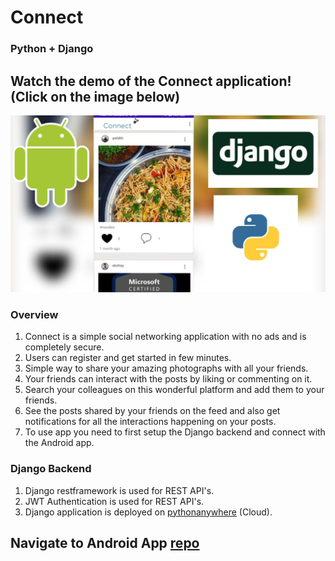 # Connect
### Python + Django
## Watch the demo of the Connect application! (Click on the image below)

<a href="https://youtu.be/n6U78UQ8GoM" target="_blank"><img src="https://github.com/akshay1997feb/Connect-Android/blob/master/connect.jpeg" width="800"></a>

### Overview
   1) Connect is a simple social networking application with no ads and is completely secure.
   2) Users can register and get started in few minutes. 
   3) Simple way to share your amazing photographs with all your friends. 
   4) Your friends can interact with the posts by liking or commenting on it.
   5) Search your colleagues on this wonderful platform and add them to your friends.
   6) See the posts shared by your friends on the feed and also get notifications for all the interactions happening on your posts.
   7) To use app you need to first setup the Django backend and connect with the Android app.
    
### Django Backend
   1) Django restframework is used for REST API's.
   2) JWT Authentication is used for REST API's.
   3) Django application is deployed on <a href="https://www.pythonanywhere.com/">pythonanywhere</a> (Cloud).
   
## Navigate to Android App <a href="https://github.com/akshay1997feb/Connect-Android">repo</a>
  
